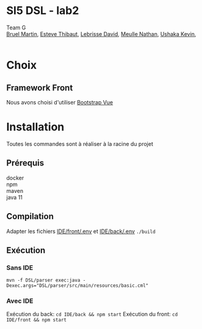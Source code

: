 <p align="center">
  <h1 align="left">SI5 DSL - lab2</h3>
  <p align="left">
  Team G
   <br />
   <a href="https://github.com/Martin-Bruel">Bruel Martin</a>,
   <a href="https://github.com/Thibaut-Esteve">Esteve Thibaut</a>,
   <a href="https://github.com/DavidLebrisse">Lebrisse David</a>,
   <a href="https://github.com/NathanMeulle">Meulle Nathan</a>,	
   <a href="https://github.com/kevinushaka">Ushaka Kevin</a>,
   <br /><br />
  </p>
  <p align="center">
</p>

# Choix

## Framework Front
Nous avons choisi d'utiliser [Bootstrap Vue](https://bootstrap-vue.org/docs/components)


# Installation

Toutes les commandes sont à réaliser à la racine du projet

## Prérequis

docker  
npm  
maven  
java 11  

## Compilation

Adapter les fichiers [IDE/front/.env](IDE/front/.env) et [IDE/back/.env](IDE/back/.env)
```./build```

## Exécution

### Sans IDE

```mvn -f DSL/parser exec:java -Dexec.args="DSL/parser/src/main/resources/basic.cml"```

### Avec IDE

Exécution du back: ```cd IDE/back && npm start```
Exécution du front: ```cd IDE/front && npm start```
